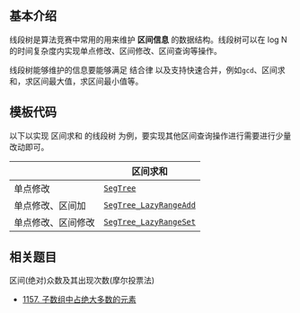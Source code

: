 ## 基本介绍

线段树是算法竞赛中常用的用来维护 **区间信息** 的数据结构。线段树可以在 log N 的时间复杂度内实现单点修改、区间修改、区间查询等操作。

线段树能够维护的信息要能够满足 结合律 以及支持快速合并，例如`gcd`、区间求和，求区间最大值，求区间最小值等。



## 模板代码

以下以实现 区间求和 的线段树 为例，要实现其他区间查询操作进行需要进行少量改动即可。

|                    | 区间求和                                                     |
| ------------------ | ------------------------------------------------------------ |
| 单点修改           | [`SegTree`](https://github.com/qxf-72/Codeforces-Cpp/blob/main/copypasta/data_structure/segment_tree/SegTree.cpp) |
| 单点修改、区间加   | [`SegTree_LazyRangeAdd`](https://github.com/qxf-72/Codeforces-Cpp/blob/main/copypasta/data_structure/segment_tree/SegTree_LazyRangeAdd.cpp) |
| 单点修改、区间修改 | [`SegTree_LazyRangeSet`](https://github.com/qxf-72/Codeforces-Cpp/blob/main/copypasta/data_structure/segment_tree/SegTree_LazyRangeSet.cpp) |



## 相关题目

区间(绝对)众数及其出现次数(摩尔投票法)

- [1157. 子数组中占绝大多数的元素](https://leetcode.cn/problems/online-majority-element-in-subarray/)
